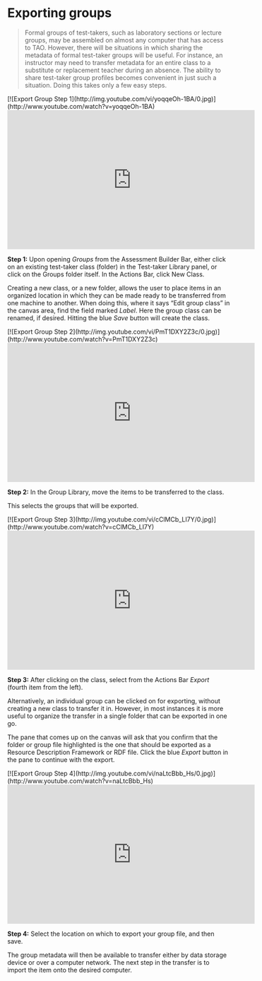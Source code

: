 # Exporting groups

>Formal groups of test-takers, such as laboratory sections or lecture groups, may be assembled on almost any computer that has access to TAO. However, there will be situations in which sharing the metadata of formal test-taker groups will be useful. For instance, an instructor may need to transfer metadata for an entire class to a substitute or replacement teacher during an absence. The ability to share test-taker group profiles becomes convenient in just such a situation. Doing this takes only a few easy steps.

<div class="hidden-video">
[![Export Group Step 1](http://img.youtube.com/vi/yoqqeOh-1BA/0.jpg)](http://www.youtube.com/watch?v=yoqqeOh-1BA)
</div>

<iframe width="560" height="315" src="https://www.youtube.com/embed/yoqqeOh-1BA" frameborder="0" allowfullscreen></iframe>

**Step 1:** Upon opening *Groups* from the Assessment Builder Bar, either click on an existing test-taker class (folder) in the Test-taker Library panel, or click on the Groups folder itself. In the Actions Bar, click New Class. 

Creating a new class, or a new folder, allows the user to place items in an organized location in which they can be made ready to be transferred from one machine to another. When doing this, where it says “Edit group class” in the canvas area, find the field marked *Label*. Here the group class can be renamed, if desired.  Hitting the blue *Save* button will create the class.

<div class="hidden-video">
[![Export Group Step 2](http://img.youtube.com/vi/PmT1DXY2Z3c/0.jpg)](http://www.youtube.com/watch?v=PmT1DXY2Z3c)
</div>

<iframe width="560" height="315" src="https://www.youtube.com/embed/PmT1DXY2Z3c" frameborder="0" allowfullscreen></iframe>

**Step 2:** In the Group Library, move the items to be transferred to the class.

This selects the groups that will be exported.

<div class="hidden-video">
[![Export Group Step 3](http://img.youtube.com/vi/cClMCb_LI7Y/0.jpg)](http://www.youtube.com/watch?v=cClMCb_LI7Y)
</div>

<iframe width="560" height="315" src="https://www.youtube.com/embed/cClMCb_LI7Y" frameborder="0" allowfullscreen></iframe>

**Step 3:** After clicking on the class, select from the Actions Bar *Export* (fourth item from the left).

Alternatively, an individual group can be clicked on for exporting, without creating a new class to transfer it in. However, in most instances it is more useful to organize the transfer in a single folder that can be exported in one go.

The pane that comes up on the canvas will ask that you confirm that the folder or group file highlighted is the one that should be exported as a Resource Description Framework or RDF file. Click the blue *Export* button in the pane to continue with the export.

<div class="hidden-video">
[![Export Group Step 4](http://img.youtube.com/vi/naLtcBbb_Hs/0.jpg)](http://www.youtube.com/watch?v=naLtcBbb_Hs)
</div>

<iframe width="560" height="315" src="https://www.youtube.com/embed/naLtcBbb_Hs" frameborder="0" allowfullscreen></iframe>

**Step 4:** Select the location on which to export your group file, and then save.

The group metadata will then be available to transfer either by data storage device or over a computer network. The next step in the transfer is to import the item onto the desired computer.
